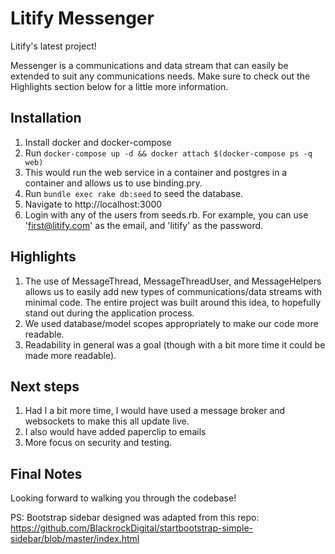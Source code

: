 # Litify Messenger

Litify's latest project!

Messenger is a communications and data stream that can easily be extended to suit any communications needs. Make sure to check out the Highlights section below for a little more information.

## Installation

1. Install docker and docker-compose
2. Run `docker-compose up -d && docker attach $(docker-compose ps -q web)`
3. This would run the web service in a container and postgres in a container and allows us to use binding.pry.
4. Run `bundle exec rake db:seed` to seed the database.
5. Navigate to http://localhost:3000
6. Login with any of the users from seeds.rb. For example, you can use 'first@litify.com' as the email, and 'litify' as the password.

## Highlights

1. The use of MessageThread, MessageThreadUser, and MessageHelpers allows us to easily add new types of communications/data streams with minimal code. The entire project was built around this idea, to hopefully stand out during the application process.
2. We used database/model scopes appropriately to make our code more readable.
3. Readability in general was a goal (though with a bit more time it could be made more readable).

## Next steps

1. Had I a bit more time, I would have used a message broker and websockets to make this all update live.
2. I also would have added paperclip to emails
3. More focus on security and testing.

## Final Notes

Looking forward to walking you through the codebase!

PS: Bootstrap sidebar designed was adapted from this repo: https://github.com/BlackrockDigital/startbootstrap-simple-sidebar/blob/master/index.html

